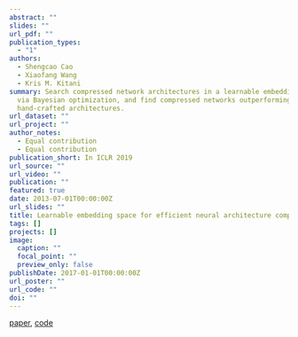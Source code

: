 ```yaml
---
abstract: ""
slides: ""
url_pdf: ""
publication_types:
  - "1"
authors:
  - Shengcao Cao
  - Xiaofang Wang
  - Kris M. Kitani
summary: Search compressed network architectures in a learnable embedding space
  via Bayesian optimization, and find compressed networks outperforming
  hand-crafted architectures.
url_dataset: ""
url_project: ""
author_notes:
  - Equal contribution
  - Equal contribution
publication_short: In ICLR 2019
url_source: ""
url_video: ""
publication: ""
featured: true
date: 2013-07-01T00:00:00Z
url_slides: ""
title: Learnable embedding space for efficient neural architecture compression
tags: []
projects: []
image:
  caption: ""
  focal_point: ""
  preview_only: false
publishDate: 2017-01-01T00:00:00Z
url_poster: ""
url_code: ""
doi: ""
---
```

[paper](https://arxiv.org/abs/1902.00383), [code](https://github.com/Friedrich1006/ESNAC)